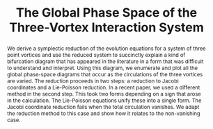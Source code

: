 ---
# Documentation: https://wowchemy.com/docs/managing-content/

title: "The Global Phase Space of the Three-Vortex Interaction System"
authors: [admin,roy-goodman]
date: 


# Schedule page publish date (NOT publication's date).
publishDate: 2025-04-22T21:56:21-04:00

# Publication type.
# Legend: 0 = Uncategorized; 1 = Conference paper; 2 = Journal article;
# 3 = Preprint / Working Paper; 4 = Report; 5 = Book; 6 = Book section;
# 7 = Thesis; 8 = Patent
publication_types: ["Preprint"]

# Publication name and optional abbreviated publication name.
publication: "The Global Phase Space of the Three-Vortex Interaction System"
publication_short: "The Global Phase Space of the Three-Vortex Interaction System"

abstract: "We derive a symplectic reduction of the evolution equations for a system of three point vortices and use the reduced system to succinctly explain a kind of bifurcation diagram that has appeared in the literature in a form that was difficult to understand and interpret. Using this diagram, we enumerate and plot all the global phase-space diagrams that occur as the circulations of the three vortices are varied. The reduction proceeds in two steps: a reduction to Jacobi coordinates and a Lie-Poisson reduction. In a recent paper, we used a different method in the second step. This took two forms depending on a sign that arose in the calculation. The Lie-Poisson equations unify these into a single form. The Jacobi coordinate reduction fails when the total circulation vanishes. We adapt the reduction method to this case and show how it relates to the non-vanishing case."

# Summary. An optional shortened abstract.
summary: ""

categories: ["published"]
featured: true


links:
  - name: arXiv
    url: "https://arxiv.org/abs/2504.16038"
  

url_pdf:
url_code:
url_dataset:
url_poster:
url_project:
url_slides:
url_source:
url_video:

# Featured image
# To use, add an image named `featured.jpg/png` to your page's folder. 
# Focal points: Smart, Center, TopLeft, Top, TopRight, Left, Right, BottomLeft, Bottom, BottomRight.
image:
  caption: ""
  focal_point: ""
  preview_only: false

# Associated Projects (optional).
#   Associate this publication with one or more of your projects.
#   Simply enter your project's folder or file name without extension.
#   E.g. `internal-project` references `content/project/internal-project/index.md`.
#   Otherwise, set `projects: []`.
projects: []
---